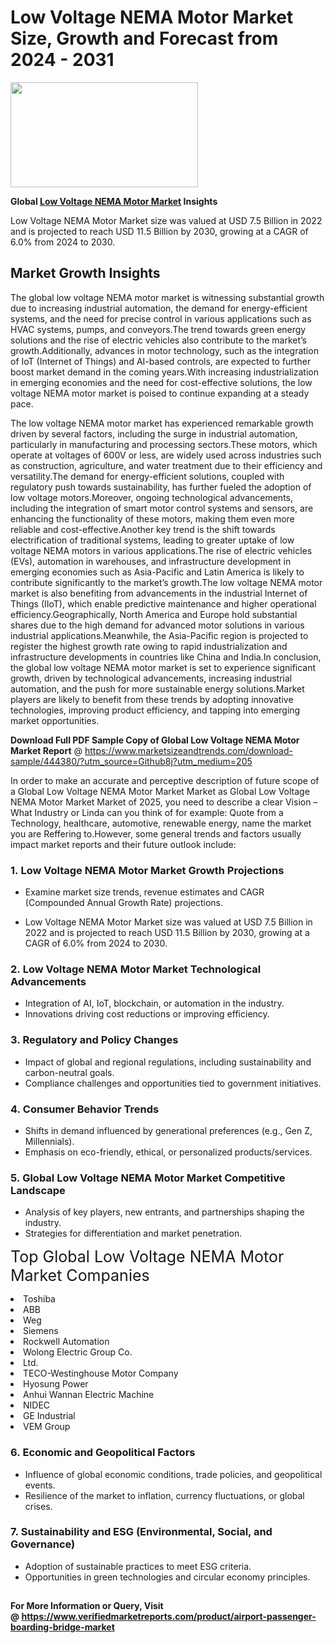 <H1>Low Voltage NEMA Motor Market Size, Growth and Forecast from 2024 - 2031</H1><img class="aligncenter size-medium wp-image-584254" src="https://thirdeyenews.in/wp-content/uploads/2024/09/Global-Market-Research-300x168.jpeg" alt="" width="300" height="168" /><p><strong>Global&nbsp;<a href="https://www.marketsizeandtrends.com/download-sample/444380/?utm_source=Github8j?utm_medium=205">Low Voltage NEMA Motor Market</a> Insights</strong></p><p>Low Voltage NEMA Motor Market size was valued at USD 7.5 Billion in 2022 and is projected to reach USD 11.5 Billion by 2030, growing at a CAGR of 6.0% from 2024 to 2030.</p><p><h2>Market Growth Insights</h2> <p>The global low voltage NEMA motor market is witnessing substantial growth due to increasing industrial automation, the demand for energy-efficient systems, and the need for precise control in various applications such as HVAC systems, pumps, and conveyors.The trend towards green energy solutions and the rise of electric vehicles also contribute to the market’s growth.Additionally, advances in motor technology, such as the integration of IoT (Internet of Things) and AI-based controls, are expected to further boost market demand in the coming years.With increasing industrialization in emerging economies and the need for cost-effective solutions, the low voltage NEMA motor market is poised to continue expanding at a steady pace.</p> <p>The low voltage NEMA motor market has experienced remarkable growth driven by several factors, including the surge in industrial automation, particularly in manufacturing and processing sectors.These motors, which operate at voltages of 600V or less, are widely used across industries such as construction, agriculture, and water treatment due to their efficiency and versatility.The demand for energy-efficient solutions, coupled with regulatory push towards sustainability, has further fueled the adoption of low voltage motors.Moreover, ongoing technological advancements, including the integration of smart motor control systems and sensors, are enhancing the functionality of these motors, making them even more reliable and cost-effective.Another key trend is the shift towards electrification of traditional systems, leading to greater uptake of low voltage NEMA motors in various applications.The rise of electric vehicles (EVs), automation in warehouses, and infrastructure development in emerging economies such as Asia-Pacific and Latin America is likely to contribute significantly to the market’s growth.The low voltage NEMA motor market is also benefiting from advancements in the industrial Internet of Things (IIoT), which enable predictive maintenance and higher operational efficiency.Geographically, North America and Europe hold substantial shares due to the high demand for advanced motor solutions in various industrial applications.Meanwhile, the Asia-Pacific region is projected to register the highest growth rate owing to rapid industrialization and infrastructure developments in countries like China and India.In conclusion, the global low voltage NEMA motor market is set to experience significant growth, driven by technological advancements, increasing industrial automation, and the push for more sustainable energy solutions.Market players are likely to benefit from these trends by adopting innovative technologies, improving product efficiency, and tapping into emerging market opportunities.</p> <p><span class=""><strong>Download Full PDF Sample Copy of Global Low Voltage NEMA Motor Market Report</strong> @ <a href="https://www.marketsizeandtrends.com/download-sample/444380/?utm_source=Github8j?utm_medium=205" target="_blank">https://www.marketsizeandtrends.com/download-sample/444380/?utm_source=Github8j?utm_medium=205</a></span></p><p>In order to make an accurate and perceptive description of future scope of a Global&nbsp;Low Voltage NEMA Motor Market Market as Global&nbsp;Low Voltage NEMA Motor Market Market of 2025, you need to describe a clear Vision &ndash; What Industry or Linda can you think of for example: Quote from a Technology, healthcare, automotive, renewable energy, name the market you are Reffering to.However, some general trends and factors usually impact market reports and their future outlook include:</p><h3>1.&nbsp;<strong>Low Voltage NEMA Motor Market Growth Projections</strong></h3><ul><li>Examine market size trends, revenue estimates and CAGR (Compounded Annual Growth Rate) projections.</li><li><p>Low Voltage NEMA Motor Market size was valued at USD 7.5 Billion in 2022 and is projected to reach USD 11.5 Billion by 2030, growing at a CAGR of 6.0% from 2024 to 2030.</p></li></ul><h3>2.&nbsp;<strong>Low Voltage NEMA Motor Market Technological Advancements</strong></h3><ul><li>Integration of AI, IoT, blockchain, or automation in the industry.</li><li>Innovations driving cost reductions or improving efficiency.</li></ul><h3>3.&nbsp;<strong>Regulatory and Policy Changes</strong></h3><ul><li>Impact of global and regional regulations, including sustainability and carbon-neutral goals.</li><li>Compliance challenges and opportunities tied to government initiatives.</li></ul><h3>4.&nbsp;<strong>Consumer Behavior Trends</strong></h3><ul><li>Shifts in demand influenced by generational preferences (e.g., Gen Z, Millennials).</li><li>Emphasis on eco-friendly, ethical, or personalized products/services.</li></ul><h3>5.&nbsp;<strong>Global Low Voltage NEMA Motor Market Competitive Landscape</strong></h3><ul><li>Analysis of key players, new entrants, and partnerships shaping the industry.</li><li>Strategies for differentiation and market penetration.</li></ul><p data-pm-slice="1 1 []"><span style="color: inherit; font-family: inherit; font-size: 25px;">Top Global Low Voltage NEMA Motor Market Companies</span></p><div class="" data-test-id=""><p><li>Toshiba</li><li> ABB</li><li> Weg</li><li> Siemens</li><li> Rockwell Automation</li><li> Wolong Electric Group Co.</li><li> Ltd.</li><li> TECO-Westinghouse Motor Company</li><li> Hyosung Power</li><li> Anhui Wannan Electric Machine</li><li> NIDEC</li><li> GE Industrial</li><li> VEM Group</li></p></div><h3>6.&nbsp;<strong>Economic and Geopolitical Factors</strong></h3><ul><li>Influence of global economic conditions, trade policies, and geopolitical events.</li><li>Resilience of the market to inflation, currency fluctuations, or global crises.</li></ul><h3>7.&nbsp;<strong>Sustainability and ESG (Environmental, Social, and Governance)</strong></h3><ul><li>Adoption of sustainable practices to meet ESG criteria.</li><li>Opportunities in green technologies and circular economy principles.</li></ul><h2><strong style="font-size: 14px;">For More Information or Query, Visit @&nbsp;</strong><a style="background-color: #ffffff; font-size: 14px;" href="https://www.marketsizeandtrends.com/report/low-voltage-nema-motor-market/" target="_blank">https://www.verifiedmarketreports.com/product/airport-passenger-boarding-bridge-market</a></h2>